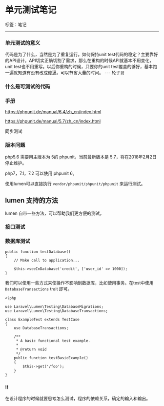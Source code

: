 # 单元测试笔记

标签：笔记

---

### 单元测试的意义

代码是为了什么，当然是为了重复运行。如何保持unit test代码的稳定？主要靠好的API设计。API切实正确切割了需求，那么在重构的时候API就基本不用变化，unit test也不用重写。以后你重构的时候，只要你的unit test覆盖的够好，基本跑一遍就知道有没有改成傻逼。可以节省大量的时间。 --- 轮子哥

### 什么是可测试的代码

### 手册

https://phpunit.de/manual/6.4/zh_cn/index.html

https://phpunit.de/manual/5.7/zh_cn/index.html

同步测试

### 版本问题

php5.6 需要用主版本为 5的 phpunit，当前最新版本是 5.7，将在2018年2月2日停止维护。

php7，7.1，7.2 可以使用 phpunit 6。

使用lumen可以直接执行 `vendor/phpunit/phpunit/phpunit` 来运行测试。

## lumen 支持的方法

lumen 自带一些方法，可以帮助我们更方便的测试。

### 接口测试

### 数据库测试

```
public function testDatabase()
{
    // Make call to application...

    $this->seeInDatabase('credit', ['user_id' => 1000]);
}
```

我们可以使用一些方式来使操作不影响到数据库，比如使用事务。在test中使用 `DatabaseTransactions` trait 即可。

```
<?php

use Laravel\Lumen\Testing\DatabaseMigrations;
use Laravel\Lumen\Testing\DatabaseTransactions;

class ExampleTest extends TestCase
{
    use DatabaseTransactions;

    /**
     * A basic functional test example.
     *
     * @return void
     */
    public function testBasicExample()
    {
        $this->get('/foo');
    }
}
```

### !!

在设计程序的时候就要思考怎么测试，程序的依赖关系，确定的输入和输出。

<!--stackedit_data:
eyJoaXN0b3J5IjpbLTg4ODYzMDU1MywtNjg3MjQxMTMyLDI0OT
c1Njk0LC0xMzA4NDQ4NDQ2XX0=
-->